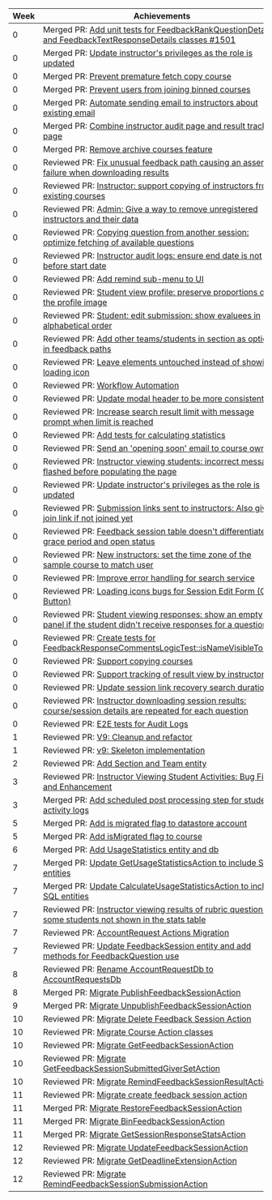 Week | Achievements
---- | ------------
0 | Merged PR: [Add unit tests for FeedbackRankQuestionDetails and FeedbackTextResponseDetails classes #1501](https://github.com/TEAMMATES/teammates/pull/10868)
0 | Merged PR: [Update instructor's privileges as the role is updated](https://github.com/TEAMMATES/teammates/pull/11258)
0 | Merged PR: [Prevent premature fetch copy course](https://github.com/TEAMMATES/teammates/pull/11378)
0 | Merged PR: [Prevent users from joining binned courses](https://github.com/TEAMMATES/teammates/pull/11814)
0 | Merged PR: [Automate sending email to instructors about existing email](https://github.com/TEAMMATES/teammates/pull/11821)
0 | Merged PR: [Combine instructor audit page and result tracking page](https://github.com/TEAMMATES/teammates/pull/11845)
0 | Merged PR: [Remove archive courses feature](https://github.com/TEAMMATES/teammates/pull/11896)
0 | Reviewed PR: [Fix unusual feedback path causing an assertion failure when downloading results](https://github.com/TEAMMATES/teammates/pull/11932)
0 | Reviewed PR: [Instructor: support copying of instructors from existing courses](https://github.com/TEAMMATES/teammates/pull/11849)
0 | Reviewed PR: [Admin: Give a way to remove unregistered instructors and their data](https://github.com/TEAMMATES/teammates/pull/11582)
0 | Reviewed PR: [Copying question from another session: optimize fetching of available questions](https://github.com/TEAMMATES/teammates/pull/11566)
0 | Reviewed PR: [Instructor audit logs: ensure end date is not before start date](https://github.com/TEAMMATES/teammates/pull/11538)
0 | Reviewed PR: [Add remind sub-menu to UI](https://github.com/TEAMMATES/teammates/pull/11510)
0 | Reviewed PR: [Student view profile: preserve proportions of the profile image](https://github.com/TEAMMATES/teammates/pull/11486)
0 | Reviewed PR: [Student: edit submission: show evaluees in alphabetical order](https://github.com/TEAMMATES/teammates/pull/11482)
0 | Reviewed PR: [Add other teams/students in section as option in feedback paths](https://github.com/TEAMMATES/teammates/pull/11469)
0 | Reviewed PR: [Leave elements untouched instead of showing loading icon](https://github.com/TEAMMATES/teammates/pull/11395)
0 | Reviewed PR: [Workflow Automation](https://github.com/TEAMMATES/teammates/pull/11366)
0 | Reviewed PR: [Update modal header to be more consistent](https://github.com/TEAMMATES/teammates/pull/11340)
0 | Reviewed PR: [Increase search result limit with message prompt when limit is reached](https://github.com/TEAMMATES/teammates/pull/11324)
0 | Reviewed PR: [Add tests for calculating statistics](https://github.com/TEAMMATES/teammates/pull/11291)
0 | Reviewed PR: [Send an 'opening soon' email to course owners](https://github.com/TEAMMATES/teammates/pull/11281)
0 | Reviewed PR: [Instructor viewing students: incorrect message flashed before populating the page](https://github.com/TEAMMATES/teammates/pull/11271)
0 | Reviewed PR: [Update instructor's privileges as the role is updated](https://github.com/TEAMMATES/teammates/pull/11258)
0 | Reviewed PR: [Submission links sent to instructors: Also give join link if not joined yet](https://github.com/TEAMMATES/teammates/pull/11256)
0 | Reviewed PR: [Feedback session table doesn't differentiate grace period and open status](https://github.com/TEAMMATES/teammates/pull/11250)
0 | Reviewed PR: [New instructors: set the time zone of the sample course to match user](https://github.com/TEAMMATES/teammates/pull/11243)
0 | Reviewed PR: [Improve error handling for search service](https://github.com/TEAMMATES/teammates/pull/11241)
0 | Reviewed PR: [Loading icons bugs for Session Edit Form (Copy Button)](https://github.com/TEAMMATES/teammates/pull/11218)
0 | Reviewed PR: [Student viewing responses: show an empty panel if the student didn't receive responses for a question](https://github.com/TEAMMATES/teammates/pull/11190)
0 | Reviewed PR: [Create tests for FeedbackResponseCommentsLogicTest::isNameVisibleToUser](https://github.com/TEAMMATES/teammates/pull/11171)
0 | Reviewed PR: [Support copying courses](https://github.com/TEAMMATES/teammates/pull/11168)
0 | Reviewed PR: [Support tracking of result view by instructors](https://github.com/TEAMMATES/teammates/pull/11158)
0 | Reviewed PR: [Update session link recovery search duration](https://github.com/TEAMMATES/teammates/pull/11155)
0 | Reviewed PR: [Instructor downloading session results: course/session details are repeated for each question](https://github.com/TEAMMATES/teammates/pull/11129)
0 | Reviewed PR: [E2E tests for Audit Logs](https://github.com/TEAMMATES/teammates/pull/11095)
1 | Reviewed PR: [V9: Cleanup and refactor](https://github.com/TEAMMATES/teammates/pull/12090)
1 | Reviewed PR: [v9: Skeleton implementation](https://github.com/TEAMMATES/teammates/pull/12056)
2 | Reviewed PR: [Add Section and Team entity](https://github.com/TEAMMATES/teammates/pull/12103)
3 | Reviewed PR: [Instructor Viewing Student Activities: Bug Fix and Enhancement](https://github.com/TEAMMATES/teammates/pull/12024)
3 | Merged PR: [Add scheduled post processing step for student activity logs](https://github.com/TEAMMATES/teammates/pull/11857)  
5 | Merged PR: [Add is migrated flag to datastore account](https://github.com/TEAMMATES/teammates/pull/12070)  
5 | Merged PR: [Add isMigrated flag to course](https://github.com/TEAMMATES/teammates/pull/12063)
6 | Merged PR: [Add UsageStatistics entity and db](https://github.com/TEAMMATES/teammates/pull/12076)
7 | Merged PR: [Update GetUsageStatisticsAction to include SQL entities](https://github.com/TEAMMATES/teammates/pull/12084)
7 | Merged PR: [Update CalculateUsageStatisticsAction to include SQL entities](https://github.com/TEAMMATES/teammates/pull/12109)
7 | Reviewed PR: [Instructor viewing results of rubric questions: some students not shown in the stats table](https://github.com/TEAMMATES/teammates/pull/12123)
7 | Reviewed PR: [AccountRequest Actions Migration](https://github.com/TEAMMATES/teammates/pull/12141)
7 | Reviewed PR: [Update FeedbackSession entity and add methods for FeedbackQuestion use](https://github.com/TEAMMATES/teammates/pull/12202)
8 | Reviewed PR: [Rename AccountRequestDb to AccountRequestsDb](https://github.com/TEAMMATES/teammates/pull/12170)
8 | Merged PR: [Migrate PublishFeedbackSessionAction](https://github.com/TEAMMATES/teammates/pull/12213)
9 | Merged PR: [Migrate UnpublishFeedbackSessionAction](https://github.com/TEAMMATES/teammates/pull/12214)
10 | Reviewed PR: [Migrate Delete Feedback Session Action](https://github.com/TEAMMATES/teammates/pull/12226)
10 | Reviewed PR: [Migrate Course Action classes](https://github.com/TEAMMATES/teammates/pull/12092)
10 | Reviewed PR: [Migrate GetFeedbackSessionAction](https://github.com/TEAMMATES/teammates/pull/12212)
10 | Reviewed PR: [Migrate GetFeedbackSessionSubmittedGiverSetAction](https://github.com/TEAMMATES/teammates/pull/12258)
10 | Reviewed PR: [Migrate RemindFeedbackSessionResultAction](https://github.com/TEAMMATES/teammates/pull/12303)
11 | Reviewed PR: [Migrate create feedback session action](https://github.com/TEAMMATES/teammates/pull/12255)
11 | Merged PR: [Migrate RestoreFeedbackSessionAction](https://github.com/TEAMMATES/teammates/pull/12257)
11 | Merged PR: [Migrate BinFeedbackSessionAction](https://github.com/TEAMMATES/teammates/pull/12256)
11 | Merged PR: [Migrate GetSessionResponseStatsAction](https://github.com/TEAMMATES/teammates/pull/12302)
12 | Reviewed PR: [Migrate UpdateFeedbackSessionAction](https://github.com/TEAMMATES/teammates/pull/12360)
12 | Reviewed PR: [Migrate GetDeadlineExtensionAction](https://github.com/TEAMMATES/teammates/pull/12326)
12 | Reviewed PR: [Migrate RemindFeedbackSessionSubmissionAction](https://github.com/TEAMMATES/teammates/pull/12304)